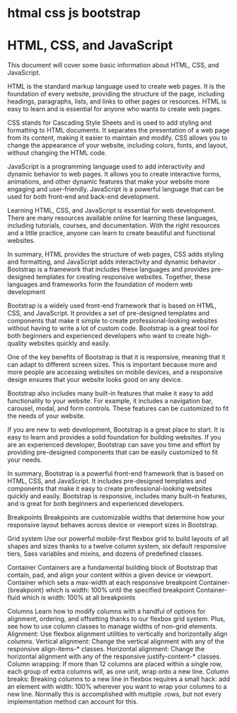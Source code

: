 # htmal css js bootstrap

# 

# HTML, CSS, and JavaScript

This document will cover some basic information about HTML, CSS, and JavaScript.

HTML is the standard markup language used to create web pages. It is the foundation of every website, providing the structure of the page, including headings, paragraphs, lists, and links to other pages or resources. HTML is easy to learn and is essential for anyone who wants to create web pages.

CSS stands for Cascading Style Sheets and is used to add styling and formatting to HTML documents. It separates the presentation of a web page from its content, making it easier to maintain and modify. CSS allows you to change the appearance of your website, including colors, fonts, and layout, without changing the HTML code.

JavaScript is a programming language used to add interactivity and dynamic behavior to web pages. It allows you to create interactive forms, animations, and other dynamic features that make your website more engaging and user-friendly. JavaScript is a powerful language that can be used for both front-end and back-end development.

Learning HTML, CSS, and JavaScript is essential for web development. There are many resources available online for learning these languages, including tutorials, courses, and documentation. With the right resources and a little practice, anyone can learn to create beautiful and functional websites.

In summary, HTML provides the structure of web pages, CSS adds styling and formatting, and JavaScript adds interactivity and dynamic behavior . Bootstrap is a framework that includes these languages and provides pre-designed templates for creating responsive websites. Together, these languages and frameworks form the foundation of modern web development

Bootstrap is a widely used front-end framework that is based on HTML, CSS, and JavaScript. It provides a set of pre-designed templates and components that make it simple to create professional-looking websites without having to write a lot of custom code. Bootstrap is a great tool for both beginners and experienced developers who want to create high-quality websites quickly and easily.

One of the key benefits of Bootstrap is that it is responsive, meaning that it can adapt to different screen sizes. This is important because more and more people are accessing websites on mobile devices, and a responsive design ensures that your website looks good on any device.

Bootstrap also includes many built-in features that make it easy to add functionality to your website. For example, it includes a navigation bar, carousel, modal, and form controls. These features can be customized to fit the needs of your website.

If you are new to web development, Bootstrap is a great place to start. It is easy to learn and provides a solid foundation for building websites. If you are an experienced developer, Bootstrap can save you time and effort by providing pre-designed components that can be easily customized to fit your needs.

In summary, Bootstrap is a powerful front-end framework that is based on HTML, CSS, and JavaScript. It includes pre-designed templates and components that make it easy to create professional-looking websites quickly and easily. Bootstrap is responsive, includes many built-in features, and is great for both beginners and experienced developers.

Breakpoints
Breakpoints are customizable widths that determine how your responsive layout behaves across device or viewport sizes in Bootstrap.

Grid system
Use our powerful mobile-first flexbox grid to build layouts of all shapes and sizes thanks to a twelve column system, six default responsive tiers, Sass variables and mixins, and dozens of predefined classes.

Container
Containers are a fundamental building block of Bootstrap that contain, pad, and align your content within a given device or viewport.
Container  which sets a max-width at each responsive breakpoint
Container-{breakpoint}  which is width: 100% until the specified breakpoint
Container-fluid  which is width: 100% at all breakpoints

Columns
Learn how to modify columns with a handful of options for alignment, ordering, and offsetting thanks to our flexbox grid system. Plus, see how to use column classes to manage widths of non-grid elements.
Alignment: Use flexbox alignment utilities to vertically and horizontally align columns.
Vertical alignment: Change the vertical alignment with any of the responsive align-items-* classes.
Horizontal alignment: Change the horizontal alignment with any of the responsive justify-content-* classes.
Column wrapping: If more than 12 columns are placed within a single row, each group of extra columns will, as one unit, wrap onto a new line.
Column breaks: Breaking columns to a new line in flexbox requires a small hack: add an element with width: 100% wherever you want to wrap your columns to a new line. Normally this is accomplished with multiple .rows, but not every implementation method can account for this.